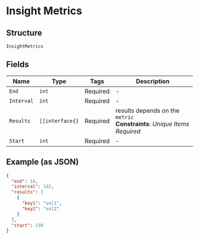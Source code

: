 
# Insight Metrics

## Structure

`InsightMetrics`

## Fields

| Name | Type | Tags | Description |
|  --- | --- | --- | --- |
| `End` | `int` | Required | - |
| `Interval` | `int` | Required | - |
| `Results` | `[]interface{}` | Required | results depends on the `metric`<br>**Constraints**: *Unique Items Required* |
| `Start` | `int` | Required | - |

## Example (as JSON)

```json
{
  "end": 16,
  "interval": 182,
  "results": [
    {
      "key1": "val1",
      "key2": "val2"
    }
  ],
  "start": 230
}
```

